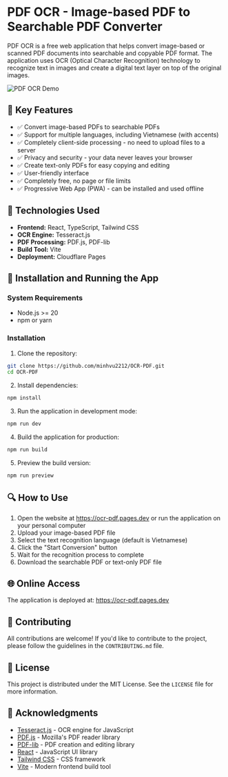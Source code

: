 # PDF OCR - Image-based PDF to Searchable PDF Converter

PDF OCR is a free web application that helps convert image-based or scanned PDF documents into searchable and copyable PDF format. The application uses OCR (Optical Character Recognition) technology to recognize text in images and create a digital text layer on top of the original images.

![PDF OCR Demo](public/images/demo.png)

## 🌟 Key Features

- ✅ Convert image-based PDFs to searchable PDFs
- ✅ Support for multiple languages, including Vietnamese (with accents)
- ✅ Completely client-side processing - no need to upload files to a server
- ✅ Privacy and security - your data never leaves your browser
- ✅ Create text-only PDFs for easy copying and editing
- ✅ User-friendly interface
- ✅ Completely free, no page or file limits
- ✅ Progressive Web App (PWA) - can be installed and used offline

## 🚀 Technologies Used

- **Frontend:** React, TypeScript, Tailwind CSS
- **OCR Engine:** Tesseract.js
- **PDF Processing:** PDF.js, PDF-lib
- **Build Tool:** Vite
- **Deployment:** Cloudflare Pages

## 🔧 Installation and Running the App

### System Requirements
- Node.js >= 20
- npm or yarn

### Installation

1. Clone the repository:
```bash
git clone https://github.com/minhvu2212/OCR-PDF.git
cd OCR-PDF
```

2. Install dependencies:
```bash
npm install
```

3. Run the application in development mode:
```bash
npm run dev
```

4. Build the application for production:
```bash
npm run build
```

5. Preview the build version:
```bash
npm run preview
```

## 🔍 How to Use

1. Open the website at https://ocr-pdf.pages.dev or run the application on your personal computer
2. Upload your image-based PDF file
3. Select the text recognition language (default is Vietnamese)
4. Click the "Start Conversion" button
5. Wait for the recognition process to complete
6. Download the searchable PDF or text-only PDF file

## 🌐 Online Access

The application is deployed at: https://ocr-pdf.pages.dev

## 🤝 Contributing

All contributions are welcome! If you'd like to contribute to the project, please follow the guidelines in the `CONTRIBUTING.md` file.

## 📝 License

This project is distributed under the MIT License. See the `LICENSE` file for more information.

## 🙏 Acknowledgments

- [Tesseract.js](https://github.com/naptha/tesseract.js) - OCR engine for JavaScript
- [PDF.js](https://github.com/mozilla/pdf.js) - Mozilla's PDF reader library
- [PDF-lib](https://github.com/Hopding/pdf-lib) - PDF creation and editing library
- [React](https://reactjs.org/) - JavaScript UI library
- [Tailwind CSS](https://tailwindcss.com/) - CSS framework
- [Vite](https://vitejs.dev/) - Modern frontend build tool 